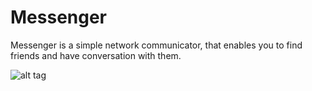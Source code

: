 # Messenger

Messenger is a simple network communicator, that enables you to find friends and have conversation with them.

![alt tag](https://image.ibb.co/nsu5A5/preview.png "Description goes here")
